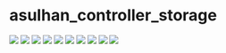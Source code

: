 # asulhan_controller_storage

![](./img/img1.png)
![](./img/img2.png)
![](./img/img3.png)
![](./img/img4.png)
![](./img/img5.png)
![](./img/img6.png)
![](./img/img7.png)
![](./img/img8.png)
![](./img/img9.png)
![](./img/img10.png)
